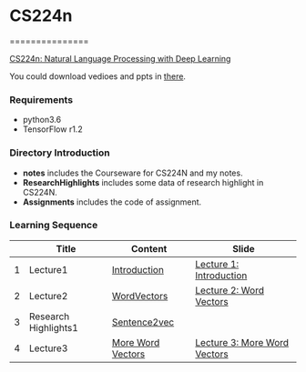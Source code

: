 # CS224n
===============


[CS224n: Natural Language Processing with Deep Learning](http://web.stanford.edu/class/cs224n/index.html)

You could download vedioes and ppts in [there](https://pan.baidu.com/s/1i5BYo53).

### Requirements

- python3.6
- TensorFlow r1.2

### Directory Introduction

- **notes** includes the Courseware for CS224N and my notes.
- **ResearchHighlights** includes some data of research highlight in CS224N.
- **Assignments** includes the code of assignment.

### Learning Sequence

|   | Title | Content | Slide |
|---| ----- | -------- | ----- |
| 1 | Lecture1 | [Introduction](./notes/Lecture1_Introduction/Lecture1.md)| [Lecture 1: Introduction](./notes/Lecture1_Introduction/lecture1.pdf) |
| 2 | Lecture2 | [WordVectors](./notes/Lecture2_WordVectors/Lecture2.ipynb)| [Lecture 2: Word Vectors](./notes/Lecture2_WordVectors/lecture2.pdf) |
| 3 | Research Highlights1 | [Sentence2vec](./ResearchHighlights/Lecture1_Sentence2vec/Sentence2vec.ipynb)| |
| 4 | Lecture3 | [More Word Vectors](./notes/Lecture3_MoreWordVectors/Lecture3.ipynb)| [Lecture 3: More Word Vectors](./notes/Lecture3_MoreWordVectors/lecture3.pdf) |